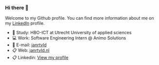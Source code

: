 ### Hi there 👋

Welcome to my Github profile. You can find more information about me on my [LinkedIn](https://www.linkedin.com/in/jan-rietveld/) profile. 

- 🏫  Study: HBO-ICT at Utrecht University of applied sciences
- 💻  Work: Software Engineering Intern @ Animo Solutions
- 📯  E-mail: [janrtvld](mailto:rtvldjan@gmail.com)
- 📋  Web: <a href="https://www.janrtvld.nl" target="_blank">janrtvld.nl</a>
- 📋  Linkedin: <a href="https://www.linkedin.com/in/jan-rietveld/" target="_blank">View my profile</a>
